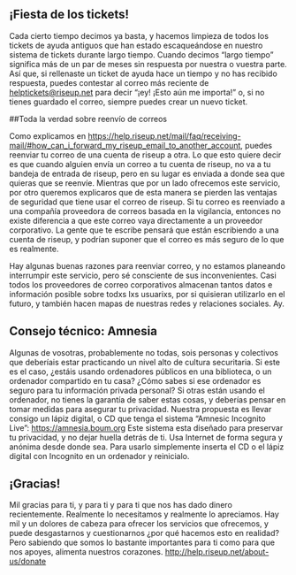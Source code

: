 ## ¡Fiesta de los tickets!

Cada cierto tiempo decimos ya basta, y hacemos limpieza de todos los
tickets de ayuda antiguos que han estado escaqueándose en nuestro
sistema de tickets durante largo tiempo. Cuando decimos “largo tiempo”
significa más de un par de meses sin respuesta por nuestra o vuestra
parte. Así que, si rellenaste un ticket de ayuda hace un tiempo y no has
recibido respuesta, puedes contestar al correo más reciente de
helptickets@riseup.net para decir “¡ey! ¡Esto aún me importa!” o, si no
tienes guardado el correo, siempre puedes crear un nuevo ticket.


##Toda la verdad sobre reenvío de correos

Como explicamos en
https://help.riseup.net/mail/faq/receiving-mail/#how_can_i_forward_my_riseup_email_to_another_account,
puedes reenviar tu correo de una cuenta de riseup a otra. Lo que esto
quiere decir es que cuando alguien envía un correo a tu cuenta de
riseup, no va a tu bandeja de entrada de riseup, pero en su lugar es
enviada a donde sea que quieras que se reenvíe. Mientras que por un lado
ofrecemos este servicio, por otro queremos explicaros que de esta manera
se pierden las ventajas de seguridad que tiene usar el correo de riseup.
Si tu correo es reenviado a una compañía proveedora de correos basada en
la vigilancia, entonces no existe diferencia a que este correo vaya
directamente a un proveedor corporativo. La gente que te escribe pensará
que están escribiendo a una cuenta de riseup, y podrían suponer que el
correo es más seguro de lo que es realmente.

Hay algunas buenas razones para reenviar correo, y no estamos planeando
interrumpir este servicio, pero sé consciente de sus inconvenientes.
Casi todos los proveedores de correo corporativos almacenan tantos datos
e información posible sobre todxs lxs usuarixs, por si quisieran
utilizarlo en el futuro, y también hacen mapas de nuestras redes y
relaciones sociales. Ay.


## Consejo técnico: Amnesia

Algunas de vosotras, probablemente no todas, sois personas y colectivos
que deberíais estar practicando un nivel alto de cultura securitaria. Si
este es el caso, ¿estáis usando ordenadores públicos en una biblioteca,
o un ordenador compartido en tu casa? ¿Cómo sabes si ese ordenador es
seguro para tu información privada personal? Si otras están usando el
ordenador, no tienes la garantía de saber estas cosas, y deberías pensar
en tomar medidas para asegurar tu privacidad. Nuestra propuesta es
llevar consigo un lápiz digital, o CD que tenga el sistema “Amnesic
Incognito Live”: https://amnesia.boum.org Este sistema esta diseñado
para preservar tu privacidad, y no dejar huella detrás de ti. Usa
Internet de forma segura y anónima desde donde sea. Para usarlo
simplemente inserta el CD o el lápiz digital con Incognito en un
ordenador y reinicialo.


## ¡Gracias!

Mil gracias para ti, y para ti y para ti que nos has dado dinero
recientemente. Realmente lo necesitamos y realmente lo apreciamos. Hay
mil y un dolores de cabeza para ofrecer los servicios que ofrecemos, y
puede desgastarnos y cuestionarnos ¿por qué hacemos esto en realidad?
Pero sabiendo que somos lo bastante importantes para ti como para que
nos apoyes, alimenta nuestros corazones.
http://help.riseup.net/about-us/donate 
